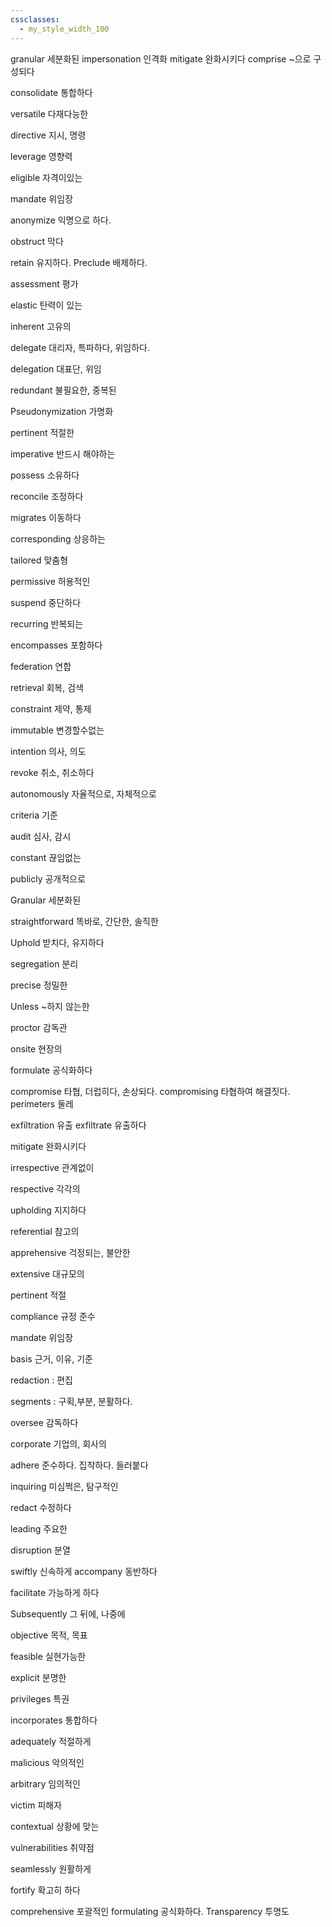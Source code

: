 ```yaml
---
cssclasses:
  - my_style_width_100
---
```



granular 세분화된
impersonation 인격화
mitigate 완화시키다
comprise ~으로 구성되다

consolidate 통합하다

versatile 다재다능한

directive 지시, 명령

leverage 영향력

eligible 자격이있는

mandate 위임장

anonymize 익명으로 하다.

obstruct 막다

retain 유지하다. 
Preclude 배제하다.

assessment 평가

elastic 탄력이 있는

inherent 고유의

delegate 대리자, 특파하다, 위임하다.

delegation 대표단, 위임

redundant 불필요한, 중복된

Pseudonymization 가명화

pertinent 적절한

imperative 반드시 해야하는

possess 소유하다

reconcile 조정하다

migrates 이동하다

corresponding 상응하는

tailored 맞춤형

permissive 허용적인

suspend 중단하다

recurring 반복되는

encompasses 포함하다

federation 연합

retrieval 회복, 검색

constraint 제약, 통제

immutable 변경할수없는

intention 의사, 의도

revoke 취소, 취소하다

autonomously 자율적으로, 자체적으로

criteria 기준

audit 심사, 감시

constant 끊임없는

publicly 공개적으로

Granular 세분화된

straightforward 똑바로, 간단한, 솔직한

Uphold 받치다, 유지하다

segregation 분리

precise 정밀한

Unless ~하지 않는한

proctor 감독관

onsite 현장의

formulate 공식화하다

compromise 타협, 더럽히다, 손상되다.
compromising 타협하여 해결짓다.
perimeters 둘레

exfiltration 유출 exfiltrate 유출하다

mitigate 완화시키다

irrespective 관계없이

respective 각각의

upholding 지지하다

referential 참고의

apprehensive 걱정되는, 불안한

extensive 대규모의

pertinent 적절

compliance 규정 준수

mandate 위임장

basis 근거, 이유, 기준

redaction : 편집

segments : 구획,부분, 분활하다.

oversee 감독하다

corporate 기업의, 회사의

adhere 준수하다. 집착하다. 들러붙다

inquiring 미심쩍은, 탐구적인

redact 수정하다

leading 주요한

disruption 분열

swiftly 신속하게
accompany 동반하다



facilitate 가능하게 하다

Subsequently 그 뒤에, 나중에

objective 목적, 목표

feasible 실현가능한

explicit 분명한

privileges 특권

incorporates 통합하다

adequately 적절하게

malicious 악의적인

arbitrary 임의적인

victim 피해자

contextual 상황에 맞는

vulnerabilities 취약점

seamlessly 원활하게

fortify 확고히 하다

comprehensive 포괄적인
formulating 공식화하다.
Transparency 투명도
